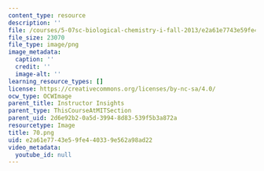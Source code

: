 ```yaml
---
content_type: resource
description: ''
file: /courses/5-07sc-biological-chemistry-i-fall-2013/e2a61e7743e59fe440339e562a98ad22_70.png
file_size: 23070
file_type: image/png
image_metadata:
  caption: ''
  credit: ''
  image-alt: ''
learning_resource_types: []
license: https://creativecommons.org/licenses/by-nc-sa/4.0/
ocw_type: OCWImage
parent_title: Instructor Insights
parent_type: ThisCourseAtMITSection
parent_uid: 2d6e92b2-0a5d-3994-8d83-539f5b3a872a
resourcetype: Image
title: 70.png
uid: e2a61e77-43e5-9fe4-4033-9e562a98ad22
video_metadata:
  youtube_id: null
---
```

